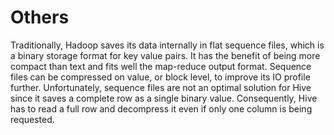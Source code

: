 # Others

Traditionally, Hadoop saves its data internally in flat sequence files, which is a binary storage format for key value pairs. It has the benefit of being more compact than text and fits well the map-reduce output format. Sequence files can be compressed on value, or block level, to improve its IO profile further. Unfortunately, sequence files are not an optimal solution for Hive since it saves a complete row as a single binary value. Consequently, Hive has to read a full row and decompress it even if only one column is being requested.
